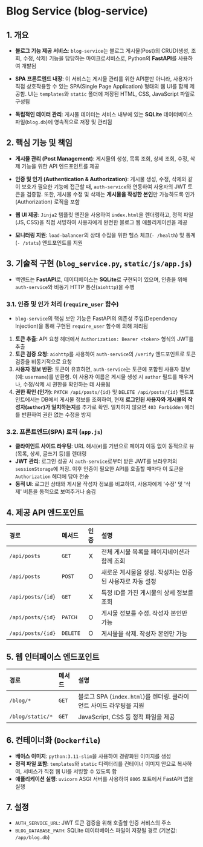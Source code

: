 # Blog Service (blog-service)

## 1. 개요
- **블로그 기능 제공 서비스**: `blog-service`는 블로그 게시물(Post)의 CRUD(생성, 조회, 수정, 삭제) 기능을 담당하는 마이크로서비스로, Python의 **FastAPI**를 사용하여 개발됨

- **SPA 프론트엔드 내장**: 이 서비스는 게시물 관리를 위한 API뿐만 아니라, 사용자가 직접 상호작용할 수 있는 SPA(Single Page Application) 형태의 웹 UI를 함께 제공함. UI는 `templates`와 `static` 폴더에 저장된 HTML, CSS, JavaScript 파일로 구성됨

- **독립적인 데이터 관리**: 게시물 데이터는 서비스 내부에 있는 **SQLite** 데이터베이스 파일(`blog.db`)에 영속적으로 저장 및 관리됨

## 2. 핵심 기능 및 책임
- **게시물 관리 (Post Management)**: 게시물의 생성, 목록 조회, 상세 조회, 수정, 삭제 기능을 위한 API 엔드포인트를 제공

- **인증 및 인가 (Authentication & Authorization)**: 게시물 생성, 수정, 삭제와 같이 보호가 필요한 기능에 접근할 때, `auth-service`와 연동하여 사용자의 JWT 토큰을 검증함. 또한, 게시물 수정 및 삭제는 **게시물을 작성한 본인**만 가능하도록 인가(Authorization) 로직을 포함

- **웹 UI 제공**: `Jinja2` 템플릿 엔진을 사용하여 `index.html`을 렌더링하고, 정적 파일(JS, CSS)을 직접 서빙하여 사용자에게 완전한 블로그 웹 애플리케이션을 제공

- **모니터링 지원**: `load-balancer`의 상태 수집을 위한 헬스 체크(`- /health`) 및 통계(`- /stats`) 엔드포인트를 지원

## 3. 기술적 구현 (`blog_service.py`, `static/js/app.js`)
- 백엔드는 **FastAPI**로, 데이터베이스는 **SQLite**로 구현되어 있으며, 인증을 위해 `auth-service`와 비동기 HTTP 통신(`aiohttp`)을 수행

### 3.1. 인증 및 인가 처리 (`require_user` 함수)
- `blog-service`의 핵심 보안 기능은 FastAPI의 의존성 주입(Dependency Injection)을 통해 구현된 `require_user` 함수에 의해 처리됨
1.  **토큰 추출**: API 요청 헤더에서 `Authorization: Bearer <token>` 형식의 JWT를 추출
2.  **토큰 검증 요청**: `aiohttp`를 사용하여 `auth-service`의 `/verify` 엔드포인트로 토큰 검증을 비동기적으로 요청
3.  **사용자 정보 반환**: 토큰이 유효하면, `auth-service`는 토큰에 포함된 사용자 정보(예: `username`)를 반환함. 이 사용자 이름은 게시물 생성 시 `author` 필드를 채우거나, 수정/삭제 시 권한을 확인하는 데 사용됨
4.  **권한 확인 (인가)**: `PATCH /api/posts/{id}` 및 `DELETE /api/posts/{id}` 엔드포인트에서는 DB에서 게시물 정보를 조회하여, 현재 **로그인된 사용자와 게시물의 작성자(`author`)가 일치하는지**를 추가로 확인. 일치하지 않으면 `403 Forbidden` 에러를 반환하여 권한 없는 수정을 방지

### 3.2. 프론트엔드(SPA) 로직 (`app.js`)
- **클라이언트 사이드 라우팅**: URL 해시(`#`)를 기반으로 페이지 이동 없이 동적으로 뷰(목록, 상세, 글쓰기 등)를 렌더링
- **JWT 관리**: 로그인 성공 시 `auth-service`로부터 받은 JWT를 브라우저의 `sessionStorage`에 저장. 이후 인증이 필요한 API를 호출할 때마다 이 토큰을 `Authorization` 헤더에 담아 전송
- **동적 UI**: 로그인 상태와 게시물 작성자 정보를 비교하여, 사용자에게 '수정' 및 '삭제' 버튼을 동적으로 보여주거나 숨김

## 4. 제공 API 엔드포인트
|경로|메서드|인증|설명|
|:---|:---|:--:|:---|
|`/api/posts`|`GET`|X|전체 게시물 목록을 페이지네이션과 함께 조회|
|`/api/posts`|`POST`|O|새로운 게시물을 생성. 작성자는 인증된 사용자로 자동 설정|
|`/api/posts/{id}`|`GET`|X|특정 ID를 가진 게시물의 상세 정보를 조회|
|`/api/posts/{id}`|`PATCH`|O|게시물 정보를 수정. 작성자 본인만 가능|
|`/api/posts/{id}`|`DELETE`|O|게시물을 삭제. 작성자 본인만 가능|

## 5. 웹 인터페이스 엔드포인트
|경로|메서드|설명|
|:---|:---|:---|
|`/blog/*`|`GET`|블로그 SPA (`index.html`)를 렌더링. 클라이언트 사이드 라우팅을 지원|
|`/blog/static/*`|`GET`|JavaScript, CSS 등 정적 파일을 제공|

## 6. 컨테이너화 (`Dockerfile`)
- **베이스 이미지**: `python:3.11-slim`을 사용하여 경량화된 이미지를 생성
- **정적 파일 포함**: `templates`와 `static` 디렉터리를 컨테이너 이미지 안으로 복사하여, 서비스가 직접 웹 UI를 서빙할 수 있도록 함
- **애플리케이션 실행**: `uvicorn` ASGI 서버를 사용하여 `8005` 포트에서 FastAPI 앱을 실행

## 7. 설정
- `AUTH_SERVICE_URL`: JWT 토큰 검증을 위해 호출할 인증 서비스의 주소
- `BLOG_DATABASE_PATH`: SQLite 데이터베이스 파일이 저장될 경로 (기본값: `/app/blog.db`)
